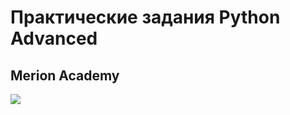# Практические задания Python Advanced

## Merion Academy

![](https://wiki.merionet.ru/merion-academy/vendor/img/header/general/logo.svg)
